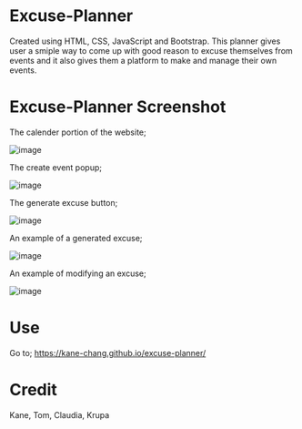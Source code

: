 # Excuse-Planner

Created using HTML, CSS, JavaScript and Bootstrap. This planner gives user a smiple way to come up with good reason to excuse themselves from events and it also gives them a platform to make and manage their own events.

# Excuse-Planner Screenshot

The calender portion of the website;

![image](https://github.com/kane-chang/excuse-planner/assets/4332402/d872f97f-7a70-4d0c-a9e2-96d347106791)

The create event popup;

![image](https://github.com/kane-chang/excuse-planner/assets/4332402/1e78066e-b50b-488f-9ed5-6f338d7693f3)

The generate excuse button;

![image](https://github.com/kane-chang/excuse-planner/assets/4332402/fc484d53-6943-44ff-b215-1fefa5ff2fb2)

An example of a generated excuse;

![image](https://github.com/kane-chang/excuse-planner/assets/4332402/f585b554-5442-4978-a821-f95166152ca9)

An example of modifying an excuse;

![image](https://github.com/kane-chang/excuse-planner/assets/4332402/34e4df36-0e81-458e-bd94-66ec6412a895)


# Use

Go to; https://kane-chang.github.io/excuse-planner/

# Credit 

Kane, Tom, Claudia, Krupa
